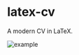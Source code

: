 # latex-cv
 A modern CV in LaTeX.
 
![example](https://user-images.githubusercontent.com/18100396/188245870-9a6cce0d-0d60-4678-8e95-b4e1329719e3.png)
